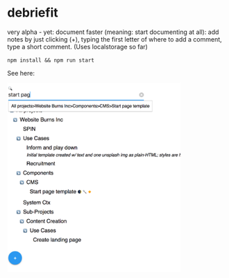 # debriefit

very alpha - yet: document faster (meaning: start documenting at all): add notes by just clicking (+), typing the first letter of where to add a comment, type a short comment. (Uses localstorage so far)

```
npm install && npm run start
```

See here: 

<img src="Bildschirmfoto 2019-07-02%20um%2023.22.27.png" width="400"/>
